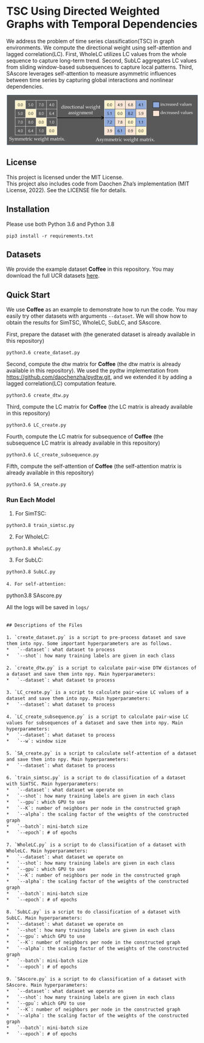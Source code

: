 # TSC Using Directed Weighted Graphs with Temporal Dependencies
We address the problem of time series classification(TSC) in graph environments. We compute the directional weight using self-attention and lagged correlation(LC). First, WholeLC utilizes LC values from the whole sequence to capture long-term trend. Second, SubLC aggregates LC values from sliding window-based subsequences to capture local patterns. Third, SAscore leverages self-attention to measure asymmetric influences between time series by capturing global interactions and nonlinear dependencies. 

<img width="700" src="overview.png" alt="overview" />

## License

This project is licensed under the MIT License.  
This project also includes code from Daochen Zha’s implementation (MIT License, 2022).
See the LICENSE file for details.

## Installation
Please use both Python 3.6 and Python 3.8
```
pip3 install -r requirements.txt
```

## Datasets
We provide the example dataset **Coffee** in this repository. You may download the full UCR datasets [here](https://www.cs.ucr.edu/~eamonn/time_series_data_2018/).

## Quick Start
We use **Coffee** as an example to demonstrate how to run the code. You may easily try other datasets with arguments `--dataset`. We will show how to obtain the results for SimTSC, WholeLC, SubLC, and SAscore.

First, prepare the dataset with (the generated dataset is already available in this repository)
```
python3.6 create_dataset.py
```

Second, compute the dtw matrix for **Coffee** (the dtw matrix is already available in this repository). We used the pydtw implementation from https://github.com/daochenzha/pydtw.git, and we extended it by adding a lagged correlation(LC) computation feature.
```
python3.6 create_dtw.py
```

Third, compute the LC matrix for **Coffee** (the LC matrix is already available in this repository)
```
python3.6 LC_create.py
```

Fourth, compute the LC matrix for subsequence of  **Coffee** (the subsequence LC matrix is already available in this repository)
```
python3.6 LC_create_subsequence.py
```

Fifth, compute the self-attention of  **Coffee** (the self-attention matrix is already available in this repository)
```
python3.6 SA_create.py
```

### Run Each Model
1. For SimTSC:
```
python3.8 train_simtsc.py
```

2. For WholeLC:
```
python3.8 WholeLC.py
```

3. For SubLC:
```
python3.8 SubLC.py

4. For self-attention:
```
python3.8 SAscore.py

All the logs will be saved in `logs/`
```

## Descriptions of the Files

1. `create_dataset.py` is a script to pre-process dataset and save them into npy. Some important hyperparameters are as follows.
*   `--dataset`: what dataset to process
*   `--shot`: how many training labels are given in each class

2. `create_dtw.py` is a script to calculate pair-wise DTW distances of a dataset and save them into npy. Main hyperparameters:
*   `--dataset`: what dataset to process

3. `LC_create.py` is a script to calculate pair-wise LC values of a dataset and save them into npy. Main hyperparameters:
*   `--dataset`: what dataset to process

4. `LC_create_subsequence.py` is a script to calculate pair-wise LC values for subsequences of a dataset and save them into npy. Main hyperparameters:
*   `--dataset`: what dataset to process
*   `--w`: window size

5. `SA_create.py` is a script to calculate self-attention of a dataset and save them into npy. Main hyperparameters:
*   `--dataset`: what dataset to process

6. `train_simtsc.py` is a script to do classification of a dataset with SimTSC. Main hyperparameters:
*   `--dataset`: what dataset we operate on
*   `--shot`: how many training labels are given in each class
*   `--gpu`: which GPU to use
*   `--K`: number of neighbors per node in the constructed graph
*   `--alpha`: the scaling factor of the weights of the constructed graph
*   `--batch`: mini-batch size
*   `--epoch`: # of epochs

7. `WholeLC.py` is a script to do classification of a dataset with WholeLC. Main hyperparameters:
*   `--dataset`: what dataset we operate on
*   `--shot`: how many training labels are given in each class
*   `--gpu`: which GPU to use
*   `--K`: number of neighbors per node in the constructed graph
*   `--alpha`: the scaling factor of the weights of the constructed graph
*   `--batch`: mini-batch size
*   `--epoch`: # of epochs

8. `SubLC.py` is a script to do classification of a dataset with SubLC. Main hyperparameters:
*   `--dataset`: what dataset we operate on
*   `--shot`: how many training labels are given in each class
*   `--gpu`: which GPU to use
*   `--K`: number of neighbors per node in the constructed graph
*   `--alpha`: the scaling factor of the weights of the constructed graph
*   `--batch`: mini-batch size
*   `--epoch`: # of epochs

9. `SAscore.py` is a script to do classification of a dataset with SAscore. Main hyperparameters:
*   `--dataset`: what dataset we operate on
*   `--shot`: how many training labels are given in each class
*   `--gpu`: which GPU to use
*   `--K`: number of neighbors per node in the constructed graph
*   `--alpha`: the scaling factor of the weights of the constructed graph
*   `--batch`: mini-batch size
*   `--epoch`: # of epochs